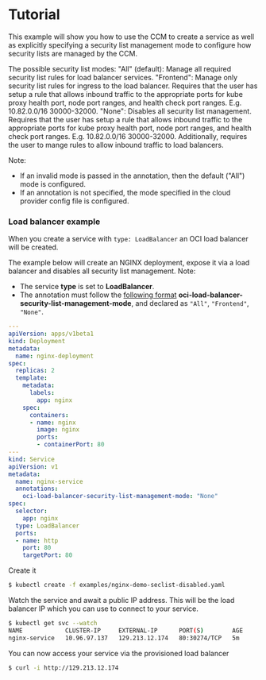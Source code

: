 # Tutorial

This example will show you how to use the CCM to create a service 
as well as explicitly specifying a security list management mode to
configure how security lists are managed by the CCM.

The possible security list modes:
"All" (default): Manage all required security list rules for load balancer services.
"Frontend":      Manage only security list rules for ingress to the load balancer. 
                 Requires that the user has setup a rule that allows inbound traffic 
                 to the appropriate ports for kube proxy health port, node port ranges, 
                 and health check port ranges.
                 E.g. 10.82.0.0/16 30000-32000.
"None":          Disables all security list management. Requires that the user has setup 
                 a rule that allows inbound traffic to the
                 appropriate ports for kube proxy health port, node port ranges, 
                 and health check port ranges. 
                 E.g. 10.82.0.0/16 30000-32000.
                 Additionally, requires the user to mange rules to allow inbound traffic to load balancers.

Note:
- If an invalid mode is passed in the annotation, then the default ("All") mode is configured.
- If an annotation is not specified, the mode specified in the cloud provider config file is configured.

### Load balancer example

When you create a service with `type: LoadBalancer` an OCI load balancer will
be created.

The example below will create an NGINX deployment, expose it via a load
balancer and disables all security list management. 
Note: 
- The service **type** is set to **LoadBalancer**.
- The annotation must follow the [following format][1] **oci-load-balancer-security-list-management-mode**, 
and declared as `"All"`, `"Frontend"`, `"None"`.

```yaml
---
apiVersion: apps/v1beta1
kind: Deployment
metadata:
  name: nginx-deployment
spec:
  replicas: 2
  template:
    metadata:
      labels:
        app: nginx
    spec:
      containers:
      - name: nginx
        image: nginx
        ports:
        - containerPort: 80
---
kind: Service
apiVersion: v1
metadata:
  name: nginx-service
  annotations:
    oci-load-balancer-security-list-management-mode: "None"
spec:
  selector:
    app: nginx
  type: LoadBalancer
  ports:
  - name: http
    port: 80
    targetPort: 80
```
Create it

```bash
$ kubectl create -f examples/nginx-demo-seclist-disabled.yaml
```

Watch the service and await a public IP address. This will be the load balancer
IP which you can use to connect to your service.

```bash
$ kubectl get svc --watch
NAME            CLUSTER-IP     EXTERNAL-IP      PORT(S)        AGE
nginx-service   10.96.97.137   129.213.12.174   80:30274/TCP   5m
```

You can now access your service via the provisioned load balancer

```bash
$ curl -i http://129.213.12.174
```


[1]: https://github.com/oracle/oci-cloud-controller-manager/blob/master/docs/load-balancer-annotations.md